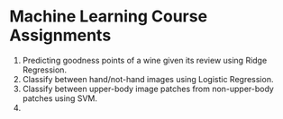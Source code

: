 # Machine Learning Course Assignments
1. Predicting goodness points of a wine given its review using Ridge Regression.<br>
2. Classify between hand/not-hand images using Logistic Regression. <br>
3. Classify between upper-body image patches from non-upper-body patches using SVM. <br>
4. <br>

